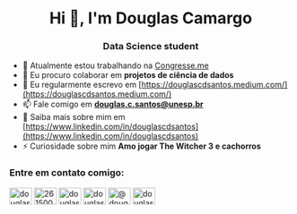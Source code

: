 <h1 align="center">Hi 👋, I'm Douglas Camargo</h1>
<h3 align="center">Data Science student</h3>

- 🔭 Atualmente estou trabalhando na [Congresse.me](https://congresse.me/)
- 👯 Eu procuro colaborar em **projetos de ciência de dados**
- 📝 Eu regularmente escrevo em [https://douglascdsantos.medium.com/](https://douglascdsantos.medium.com/)
- 📫 Fale comigo em **douglas.c.santos@unesp.br**
- 📄 Saiba mais sobre mim em [https://www.linkedin.com/in/douglascdsantos](https://www.linkedin.com/in/douglascdsantos)
- ⚡ Curiosidade sobre mim **Amo jogar The Witcher 3 e cachorros**

<h3 align="left">Entre em contato comigo:</h3>
<p align="left">
<a href="https://linkedin.com/in/douglascdsantos" target="blank"><img align="center" src="https://raw.githubusercontent.com/rahuldkjain/github-profile-readme-generator/master/src/images/icons/Social/linked-in-alt.svg" alt="douglascdsantos" height="30" width="40" /></a>
<a href="https://stackoverflow.com/users/261500" target="blank"><img align="center" src="https://raw.githubusercontent.com/rahuldkjain/github-profile-readme-generator/master/src/images/icons/Social/stack-overflow.svg" alt="261500" height="30" width="40" /></a>
<a href="https://kaggle.com/douglascsantos" target="blank"><img align="center" src="https://raw.githubusercontent.com/rahuldkjain/github-profile-readme-generator/master/src/images/icons/Social/kaggle.svg" alt="douglascsantos" height="30" width="40" /></a>
<a href="https://instagram.com/douglascdsantos" target="blank"><img align="center" src="https://raw.githubusercontent.com/rahuldkjain/github-profile-readme-generator/master/src/images/icons/Social/instagram.svg" alt="douglascdsantos" height="30" width="40" /></a>
<a href="https://medium.com/@douglascdsantos" target="blank"><img align="center" src="https://raw.githubusercontent.com/rahuldkjain/github-profile-readme-generator/master/src/images/icons/Social/medium.svg" alt="@douglascdsantos" height="30" width="40" /></a>
<a href="https://discord.gg/douglascsantos#7745" target="blank"><img align="center" src="https://raw.githubusercontent.com/rahuldkjain/github-profile-readme-generator/master/src/images/icons/Social/discord.svg" alt="douglascsantos#7745" height="30" width="40" /></a>
</p>
